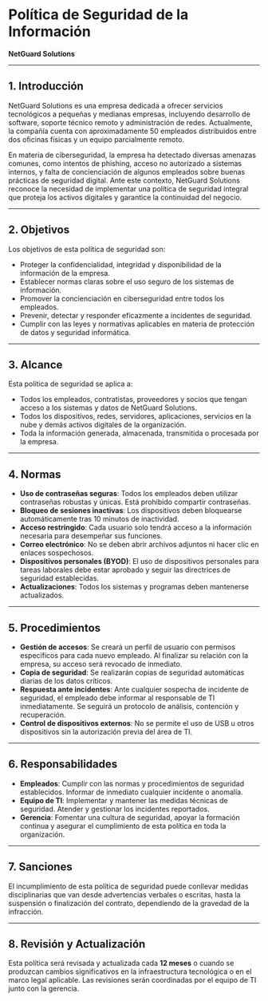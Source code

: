 # Política de Seguridad de la Información  
**NetGuard Solutions**

---

## 1. Introducción

NetGuard Solutions es una empresa dedicada a ofrecer servicios tecnológicos a pequeñas y medianas empresas, incluyendo desarrollo de software, soporte técnico remoto y administración de redes. Actualmente, la compañía cuenta con aproximadamente 50 empleados distribuidos entre dos oficinas físicas y un equipo parcialmente remoto.

En materia de ciberseguridad, la empresa ha detectado diversas amenazas comunes, como intentos de phishing, acceso no autorizado a sistemas internos, y falta de concienciación de algunos empleados sobre buenas prácticas de seguridad digital. Ante este contexto, NetGuard Solutions reconoce la necesidad de implementar una política de seguridad integral que proteja los activos digitales y garantice la continuidad del negocio.

---

## 2. Objetivos

Los objetivos de esta política de seguridad son:

- Proteger la confidencialidad, integridad y disponibilidad de la información de la empresa.
- Establecer normas claras sobre el uso seguro de los sistemas de información.
- Promover la concienciación en ciberseguridad entre todos los empleados.
- Prevenir, detectar y responder eficazmente a incidentes de seguridad.
- Cumplir con las leyes y normativas aplicables en materia de protección de datos y seguridad informática.

---

## 3. Alcance

Esta política de seguridad se aplica a:

- Todos los empleados, contratistas, proveedores y socios que tengan acceso a los sistemas y datos de NetGuard Solutions.
- Todos los dispositivos, redes, servidores, aplicaciones, servicios en la nube y demás activos digitales de la organización.
- Toda la información generada, almacenada, transmitida o procesada por la empresa.

---

## 4. Normas

- **Uso de contraseñas seguras**: Todos los empleados deben utilizar contraseñas robustas y únicas. Está prohibido compartir contraseñas.
- **Bloqueo de sesiones inactivas**: Los dispositivos deben bloquearse automáticamente tras 10 minutos de inactividad.
- **Acceso restringido**: Cada usuario solo tendrá acceso a la información necesaria para desempeñar sus funciones.
- **Correo electrónico**: No se deben abrir archivos adjuntos ni hacer clic en enlaces sospechosos.
- **Dispositivos personales (BYOD)**: El uso de dispositivos personales para tareas laborales debe estar aprobado y seguir las directrices de seguridad establecidas.
- **Actualizaciones**: Todos los sistemas y programas deben mantenerse actualizados.

---

## 5. Procedimientos

- **Gestión de accesos**: Se creará un perfil de usuario con permisos específicos para cada nuevo empleado. Al finalizar su relación con la empresa, su acceso será revocado de inmediato.
- **Copia de seguridad**: Se realizarán copias de seguridad automáticas diarias de los datos críticos.
- **Respuesta ante incidentes**: Ante cualquier sospecha de incidente de seguridad, el empleado debe informar al responsable de TI inmediatamente. Se seguirá un protocolo de análisis, contención y recuperación.
- **Control de dispositivos externos**: No se permite el uso de USB u otros dispositivos sin la autorización previa del área de TI.

---

## 6. Responsabilidades

- **Empleados**: Cumplir con las normas y procedimientos de seguridad establecidos. Informar de inmediato cualquier incidente o anomalía.
- **Equipo de TI**: Implementar y mantener las medidas técnicas de seguridad. Atender y gestionar los incidentes reportados.
- **Gerencia**: Fomentar una cultura de seguridad, apoyar la formación continua y asegurar el cumplimiento de esta política en toda la organización.

---

## 7. Sanciones

El incumplimiento de esta política de seguridad puede conllevar medidas disciplinarias que van desde advertencias verbales o escritas, hasta la suspensión o finalización del contrato, dependiendo de la gravedad de la infracción.

---

## 8. Revisión y Actualización

Esta política será revisada y actualizada cada **12 meses** o cuando se produzcan cambios significativos en la infraestructura tecnológica o en el marco legal aplicable. Las revisiones serán coordinadas por el equipo de TI junto con la gerencia.
